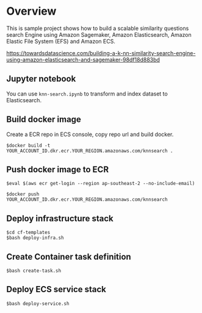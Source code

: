 # Overview

This is sample project shows how to build a scalable similarity questions search Engine using Amazon Sagemaker, Amazon Elasticsearch, Amazon Elastic File System (EFS) and Amazon ECS.

https://towardsdatascience.com/building-a-k-nn-similarity-search-engine-using-amazon-elasticsearch-and-sagemaker-98df18d883bd

## Jupyter notebook

You can use `knn-search.ipynb` to transform and index dataset to Elasticsearch.

## Build docker image

Create a ECR repo in ECS console, copy repo url and build docker.

```
$docker build -t YOUR_ACCOUNT_ID.dkr.ecr.YOUR_REGION.amazonaws.com/knnsearch .
```

## Push docker image to ECR

```
$eval $(aws ecr get-login --region ap-southeast-2 --no-include-email)

$docker push YOUR_ACCOUNT_ID.dkr.ecr.YOUR_REGION.amazonaws.com/knnsearch

```

## Deploy infrastructure stack

```
$cd cf-templates
$bash deploy-infra.sh
```

## Create Container task definition

```
$bash create-task.sh
```

## Deploy ECS service stack

```
$bash deploy-service.sh

```
